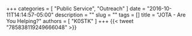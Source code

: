 +++
categories = [ "Public Service", "Outreach" ]
date = "2016-10-11T14:14:57-05:00"
description = ""
slug = ""
tags = []
title = "JOTA - Are You Helping?"
authors = [ "K0STK" ]
+++
{{< tweet "785838119249666048" >}}
<!--more-->
